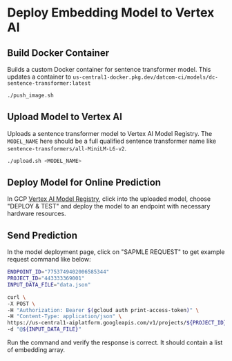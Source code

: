 # Deploy Embedding Model to Vertex AI

## Build Docker Container

Builds a custom Docker container for sentence transformer model. This updates a
container to `us-central1-docker.pkg.dev/datcom-ci/models/dc-sentence-transformer:latest`

```bash
./push_image.sh
```

## Upload Model to Vertex AI

Uploads a sentence transformer model to Vertex AI Model Registry. The
`MODEL_NAME` here should be a full qualified sentence transformer name like
`sentence-transformers/all-MiniLM-L6-v2`.

```bash
./upload.sh <MODEL_NAME>
```

## Deploy Model for Online Prediction

In GCP [Vertex AI
Model Registry](https://pantheon.corp.google.com/vertex-ai/models?mods=-monitoring_api_staging&project=google.com:datcom-store-dev),
click into the uploaded model, choose "DEPLOY & TEST" and deploy the model to an
endpoint with necessary hardware resources.

## Send Prediction

In the model deployment page, click on "SAPMLE REQUEST" to get example request
command like below:

```bash
ENDPOINT_ID="7753749402006585344"
PROJECT_ID="443333369001"
INPUT_DATA_FILE="data.json"

curl \
-X POST \
-H "Authorization: Bearer $(gcloud auth print-access-token)" \
-H "Content-Type: application/json" \
https://us-central1-aiplatform.googleapis.com/v1/projects/${PROJECT_ID}/locations/us-central1/endpoints/${ENDPOINT_ID}:predict \
-d "@${INPUT_DATA_FILE}"
```

Run the command and verify the response is correct. It should contain a list of
embedding array.
